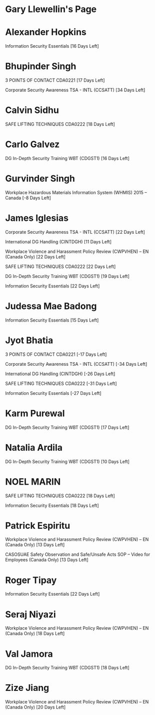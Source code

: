 # Gary Llewellin's Page




# Alexander Hopkins


Information Security Essentials [16 Days Left]



# Bhupinder Singh


3 POINTS OF CONTACT CDA0221 [17 Days Left]

Corporate Security Awareness TSA - INTL (CCSATT) [34 Days Left]



# Calvin Sidhu


SAFE LIFTING TECHNIQUES CDA0222 [18 Days Left]



# Carlo Galvez


DG In-Depth Security Training WBT (CDGST1) [16 Days Left]



# Gurvinder Singh


Workplace Hazardous Materials Information System (WHMIS) 2015 – Canada [-8 Days Left]



# James Iglesias


Corporate Security Awareness TSA - INTL (CCSATT) [22 Days Left]

International DG Handling (CINTDGH) [11 Days Left]

Workplace Violence and Harassment Policy Review (CWPVHEN) – EN (Canada Only) [22 Days Left]

SAFE LIFTING TECHNIQUES CDA0222 [22 Days Left]

DG In-Depth Security Training WBT (CDGST1) [19 Days Left]

Information Security Essentials [22 Days Left]



# Judessa Mae Badong


Information Security Essentials [15 Days Left]



# Jyot Bhatia


3 POINTS OF CONTACT CDA0221 [-17 Days Left]

Corporate Security Awareness TSA - INTL (CCSATT) [-34 Days Left]

International DG Handling (CINTDGH) [-26 Days Left]

SAFE LIFTING TECHNIQUES CDA0222 [-31 Days Left]

Information Security Essentials [-27 Days Left]



# Karm Purewal


DG In-Depth Security Training WBT (CDGST1) [17 Days Left]



# Natalia Ardila


DG In-Depth Security Training WBT (CDGST1) [10 Days Left]



# NOEL MARIN


SAFE LIFTING TECHNIQUES CDA0222 [18 Days Left]

Information Security Essentials [18 Days Left]



# Patrick Espiritu


Workplace Violence and Harassment Policy Review (CWPVHEN) – EN (Canada Only) [13 Days Left]

CASOSUAE Safety Observation and Safe/Unsafe Acts SOP – Video for Employees (Canada Only) [13 Days Left]



# Roger Tipay


Information Security Essentials [22 Days Left]



# Seraj Niyazi


Workplace Violence and Harassment Policy Review (CWPVHEN) – EN (Canada Only) [18 Days Left]



# Val Jamora


DG In-Depth Security Training WBT (CDGST1) [18 Days Left]



# Zize Jiang


Workplace Violence and Harassment Policy Review (CWPVHEN) – EN (Canada Only) [20 Days Left]



